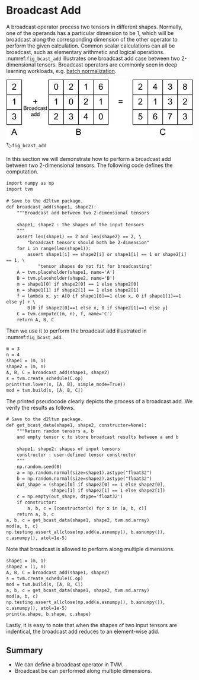 # Broadcast Add

A broadcast operator process two tensors in different shapes. Normally, one of the operands has a particular dimension to be 1, which will be broadcast along the corresponding dimension of the other operator to perform the given calculation. Common scalar calculations can all be broadcast, such as elementary arithmetic and logical operations. :numref:`fig_bcast_add` illustrates one broadcast add case between two 2-dimensional tensors. Broadcast operators are commonly seen in deep learning workloads, e.g. [batch normalization](http://d2l.ai/chapter_convolutional-modern/batch-norm.html).

![One case of broadcast add between two 2-dimensional tensors](../img/bcast_add.svg)
:label:`fig_bcast_add`

In this section we will demonstrate how to perform a broadcast add between two 2-dimensional tensors. The following code defines the computation.

```{.python .input  n=1}
import numpy as np
import tvm

# Save to the d2ltvm package.
def broadcast_add(shape1, shape2):
    """Broadcast add between two 2-dimensional tensors

    shape1, shape2 : the shapes of the input tensors
    """
    assert len(shape1) == 2 and len(shape2) == 2, \
        "broadcast tensors should both be 2-dimension"
    for i in range(len(shape1)):
        assert shape1[i] == shape2[i] or shape1[i] == 1 or shape2[i] == 1, \
            "tensor shapes do not fit for broadcasting"
    A = tvm.placeholder(shape1, name='A')
    B = tvm.placeholder(shape2, name='B')
    m = shape1[0] if shape2[0] == 1 else shape2[0]
    n = shape1[1] if shape2[1] == 1 else shape2[1]
    f = lambda x, y: A[0 if shape1[0]==1 else x, 0 if shape1[1]==1 else y] + \
        B[0 if shape2[0]==1 else x, 0 if shape2[1]==1 else y]
    C = tvm.compute((m, n), f, name='C')
    return A, B, C
```

Then we use it to perform the broadcast add illustrated in :numref:`fig_bcast_add`.

```{.python .input  n=2}
m = 3
n = 4
shape1 = (m, 1)
shape2 = (m, n)
A, B, C = broadcast_add(shape1, shape2)
s = tvm.create_schedule(C.op)
print(tvm.lower(s, [A, B], simple_mode=True))
mod = tvm.build(s, [A, B, C])
```

The printed pseudocode clearly depicts the process of a broadcast add. We verify the results as follows.

```{.python .input  n=3}
# Save to the d2ltvm package.
def get_bcast_data(shape1, shape2, constructor=None):
    """Return random tensors a, b 
    and empty tensor c to store broadcast results between a and b

    shape1, shape2: shapes of input tensors
    constructor : user-defined tensor constructor
    """
    np.random.seed(0)
    a = np.random.normal(size=shape1).astype("float32")
    b = np.random.normal(size=shape2).astype("float32")
    out_shape = (shape1[0] if shape2[0] == 1 else shape2[0], 
                 shape1[1] if shape2[1] == 1 else shape2[1])
    c = np.empty(out_shape, dtype='float32')
    if constructor:
        a, b, c = [constructor(x) for x in (a, b, c)]
    return a, b, c
a, b, c = get_bcast_data(shape1, shape2, tvm.nd.array)
mod(a, b, c)
np.testing.assert_allclose(np.add(a.asnumpy(), b.asnumpy()), c.asnumpy(), atol=1e-5)
```

Note that broadcast is allowed to perform along multiple dimensions.

```{.python .input  n=4}
shape1 = (m, 1)
shape2 = (1, n)
A, B, C = broadcast_add(shape1, shape2)
s = tvm.create_schedule(C.op)
mod = tvm.build(s, [A, B, C])
a, b, c = get_bcast_data(shape1, shape2, tvm.nd.array)
mod(a, b, c)
np.testing.assert_allclose(np.add(a.asnumpy(), b.asnumpy()), c.asnumpy(), atol=1e-5)
print(a.shape, b.shape, c.shape)
```

Lastly, it is easy to note that when the shapes of two input tensors are indentical, the broadcast add reduces to an element-wise add.

## Summary
- We can define a broadcast operator in TVM.
- Broadcast be can performed along multiple dimensions.
